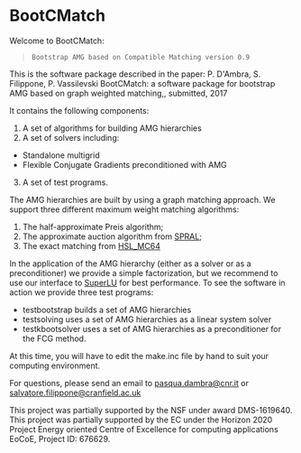 # BootCMatch
Welcome to BootCMatch:
>     Bootstrap AMG based on Compatible Matching version 0.9
This is the software package described in the paper:
 P. D'Ambra, S. Filippone, P. Vassilevski
 BootCMatch: a software package for bootstrap AMG based on graph weighted matching,, 
 submitted, 2017

It contains  the following components: 
1. A set of algorithms for building AMG hierarchies
2. A set of solvers including: 
  * Standalone multigrid
  * Flexible Conjugate Gradients preconditioned with AMG
3. A set of test programs.

The AMG hierarchies are built by using a graph matching approach. We support three different maximum weight matching algorithms:
1. The half-approximate Preis algorithm;
2. The approximate auction algorithm from [SPRAL](http://www.numerical.rl.ac.uk/spral/);
3. The exact matching from [HSL_MC64](http://www.hsl.rl.ac.uk/catalogue/hsl_mc64.html)

In the application of the AMG hierarchy (either as a solver or as a preconditioner) we provide a simple factorization, but we recommend to use our interface to [SuperLU](http://crd-legacy.lbl.gov/~xiaoye/SuperLU/) for best performance.
To see the software in action we provide three test programs:
* testbootstrap     builds a set of AMG hierarchies
* testsolving       uses a set of AMG hierarchies as a linear system solver
* testkbootsolver   uses a set of AMG hierarchies as a preconditioner for the FCG method. 

At this time, you will have to edit the make.inc file by hand to suit your computing environment. 

For questions, please send an email to pasqua.dambra@cnr.it or salvatore.filippone@cranfield.ac.uk 

This project was partially supported by the NSF under award DMS-1619640.
This project was partially supported  by the EC under the Horizon 2020 Project Energy oriented Centre of Excellence for computing applications EoCoE, Project ID: 676629.
